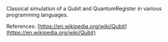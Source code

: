 Classical simulation of a Qubit and QuantumRegister in various programming languages.

References: [https://en.wikipedia.org/wiki/Qubit](https://en.wikipedia.org/wiki/Qubit)